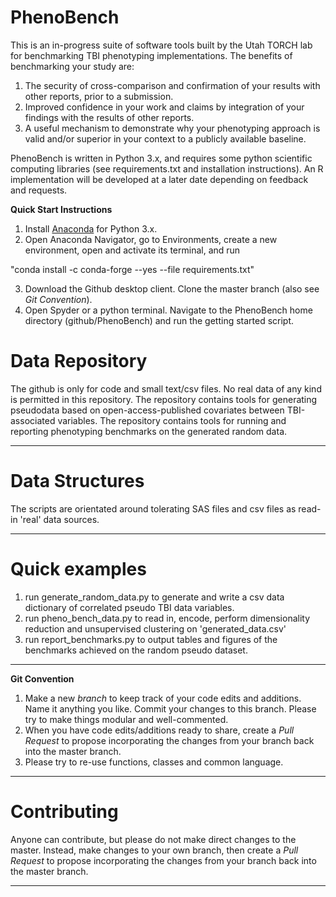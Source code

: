 # PhenoBench

This is an in-progress suite of software tools built by the Utah TORCH lab for benchmarking TBI phenotyping implementations.
The benefits of benchmarking your study are:
1. The security of cross-comparison and confirmation of your results with other reports, prior to a submission.
2. Improved confidence in your work and claims by integration of your findings with the results of other reports.
3. A useful mechanism to demonstrate why your phenotyping approach is valid and/or superior in your context to a publicly available baseline.

PhenoBench is written in Python 3.x, and requires some python scientific computing libraries (see requirements.txt and installation instructions). An R implementation will be developed at a later date depending on feedback and requests.

**Quick Start Instructions**

1. Install [Anaconda](https://www.anaconda.com/download/?lang=en-us) for Python 3.x.
2. Open Anaconda Navigator, go to Environments, create a new environment, open and activate its terminal, and run 

"conda install -c conda-forge --yes --file requirements.txt"

3. Download the Github desktop client. Clone the master branch (also see *Git Convention*).
4. Open Spyder or a python terminal. Navigate to the PhenoBench home directory (github/PhenoBench) and run the getting started script. 

# Data Repository

The github is only for code and small text/csv files. 
No real data of any kind is permitted in this repository.
The repository contains tools for generating pseudodata based on open-access-published covariates between TBI-associated variables.
The repository contains tools for running and reporting phenotyping benchmarks on the generated random data.

------

# Data Structures

The scripts are orientated around tolerating SAS files and csv files as read-in 'real' data sources.

------

# Quick examples

1. run generate_random_data.py to generate and write a csv data dictionary of correlated pseudo TBI data variables.
2. run pheno_bench_data.py to read in, encode, perform dimensionality reduction and unsupervised clustering on 'generated_data.csv'
3. run report_benchmarks.py to output tables and figures of the benchmarks achieved on the random pseudo dataset.

------

**Git Convention**

1. Make a new *branch* to keep track of your code edits and additions. Name it anything you like. Commit your changes to this branch. Please try to make things modular and well-commented.
2. When you have code edits/additions ready to share, create a *Pull Request* to propose incorporating the changes from your branch back into the master branch.
3. Please try to re-use functions, classes and common language.

------

# Contributing

Anyone can contribute, but please do not make direct changes to the master. Instead, make changes to your own branch, then create a *Pull Request* to propose incorporating the changes from your branch back into the master branch.

------
